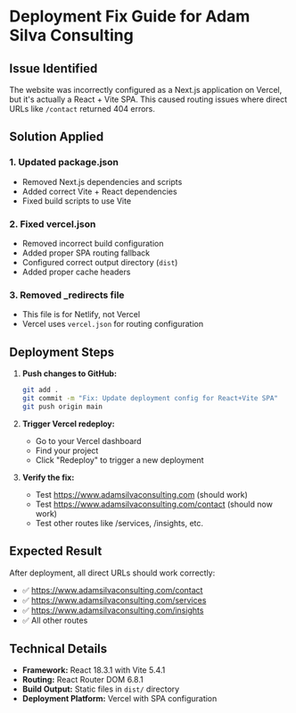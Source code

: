 # Deployment Fix Guide for Adam Silva Consulting

## Issue Identified
The website was incorrectly configured as a Next.js application on Vercel, but it's actually a React + Vite SPA. This caused routing issues where direct URLs like `/contact` returned 404 errors.

## Solution Applied

### 1. Updated package.json
- Removed Next.js dependencies and scripts
- Added correct Vite + React dependencies
- Fixed build scripts to use Vite

### 2. Fixed vercel.json
- Removed incorrect build configuration
- Added proper SPA routing fallback
- Configured correct output directory (`dist`)
- Added proper cache headers

### 3. Removed _redirects file
- This file is for Netlify, not Vercel
- Vercel uses `vercel.json` for routing configuration

## Deployment Steps

1. **Push changes to GitHub:**
   ```bash
   git add .
   git commit -m "Fix: Update deployment config for React+Vite SPA"
   git push origin main
   ```

2. **Trigger Vercel redeploy:**
   - Go to your Vercel dashboard
   - Find your project
   - Click "Redeploy" to trigger a new deployment

3. **Verify the fix:**
   - Test https://www.adamsilvaconsulting.com (should work)
   - Test https://www.adamsilvaconsulting.com/contact (should now work)
   - Test other routes like /services, /insights, etc.

## Expected Result
After deployment, all direct URLs should work correctly:
- ✅ https://www.adamsilvaconsulting.com/contact
- ✅ https://www.adamsilvaconsulting.com/services  
- ✅ https://www.adamsilvaconsulting.com/insights
- ✅ All other routes

## Technical Details
- **Framework:** React 18.3.1 with Vite 5.4.1
- **Routing:** React Router DOM 6.8.1
- **Build Output:** Static files in `dist/` directory
- **Deployment Platform:** Vercel with SPA configuration